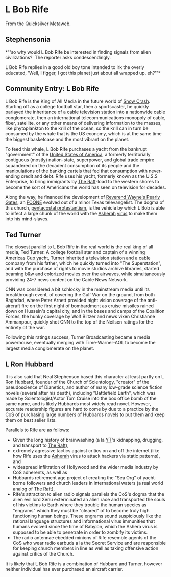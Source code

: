 
# L Bob Rife

From the Quicksilver Metaweb.

## Stephensonia


*"'so why would L Bob Rife be interested in finding signals from alien civilizations?' The reporter asks condescendingly.

L Bob Rife replies in a good old boy tone intended to irk the overly educated, 'Well, I figger, I got this planet just about all wrapped up, eh?'"*

## Community Entry: L Bob Rife


L Bob Rife is the King of All Media in the future world of [Snow Crash](/snow-crash). Starting off as a college football star, then a sportscaster, he quickly parlayed the inheritance of a cable television station into a nationwide cable conglomerate, then an international telecommunications monopoly of cable, fiber, satellite, or any other means of delivering information to the masses, like phytoplankton to the krill of the ocean, so the krill can in turn be consumed by the whale that is the US economy, which is at the same time the biggest basketcase and the most vibrant on the planet.

To feed this whale, L Bob Rife purchases a yacht from the bankrupt "government" of the [United States of America](/united-states-of-america), a formerly territorially contiguous (mostly) nation-state, superpower, and global trade empire squandered on the decadent consumption of its people and the manipulations of the banking cartels that fed that consumption with never-ending credit and debt. Rife uses his yacht, formerly known as the U.S.S Enterprise, to bring immigrants by [The Raft](/the-raft)-load to the western shores to become the sort of Americans the world has seen on television for decades.

Along the way, he financed the development of [Reverend Wayne's Pearly Gates](/reverend-wayne-s-pearly-gates), an [FOQNE](/foqne) evolved out of a minor Texas televangelist. The dogma of this church, [pentacostal protestantism](/pentacostal-protestantism), is the vehicle by which L Bob is able to infect a large chunk of the world with the [Asherah](/asherah) [virus](/virus) to make them into his mind-slaves.

## Ted Turner


The closest parallel to L Bob Rife in the real world is the real king of all media, Ted Turner. A college football star and captain of a winning Americas Cup yacht, Turner inherited a television station and a cable company from his father, which he quickly turned into "The Superstation", and with the purchase of rights to movie studios archive libraries, started beaming b&w and colorized movies over the airwaves, while simultaneously providing 24-7 news content on the Cable News Network.

CNN was considered a bit schlocky in the mainstream media until its breakthrough event, of covering the Gulf War on the ground, from both Baghdad, where Peter Arnett provided night vision coverage of the anti-aircraft fire on the first night of bombardment as cruise missiles rained down on Hussein's capital city, and in the bases and camps of the Coalition Forces, the hunky coverage by Wolf Blitzer and news vixen Christianne Ammanpour, quickly shot CNN to the top of the Neilsen ratings for the entirety of the war.

Following this ratings success, Turner Broadcasting became a media powerhouse, eventually merging with Time-Warner-AOL to become the largest media conglomerate on the planet.

## L Ron Hubbard


It is also said that Neal Stephenson based this character at least partly on L Ron Hubbard, founder of the Church of Scientology, "creator" of the pseudoscience of Dianetics, and author of many low-grade science fiction novels (several after his death), including "Battlefield Earth", which was made by Scientologist/Actor Tom Cruise into the box office bomb of the same name, and is likely Hubbards most widely read novel. However, accurate readership figures are hard to come by due to a practice by the CoS of purchasing large numbers of Hubbards novels to put them and keep them on best seller lists.

Parallels to Rife are as follows:
* Given the long history of brainwashing (a la [YT](/yt)'s kidnapping, drugging, and transport to [The Raft](/the-raft)),
* extremely agressive tactics against critics on and off the internet (like how Rife uses the [Asherah](/asherah) virus to attack hackers via static patterns), and
* widespread infiltration of Hollywood and the wider media industry by CoS adherents, as well as
* Hubbards retirement age project of creating the "Sea Org" of yacht-borne followers and church leaders in international waters (a real world analog of [The Raft](/the-raft)),
* Rife's attraction to alien radio signals parallels the CoS's dogma that the alien evil lord Xenu exterminated an alien race and transported the souls of his victims to Earth where they trouble the human species as "engrams" which they must be "cleared" of to become truly high functioning human beings. These engrams sound suspiciously like the rational language structures and informational virus immunities that humans evolved since the time of Babylon, which the Ashera virus is supposed to be able to penetrate in order to zombify its victims.
* The radio antennae ebedded minions of Rife resemble agents of the CoS who wear radio earbuds a la the Secret Service and are responsible for keeping church members in line as well as taking offensive action against critics of the Church.


It is likely that L Bob Rife is a combination of Hubbard and Turner, however neither individual has ever purchased an aircraft carrier.
